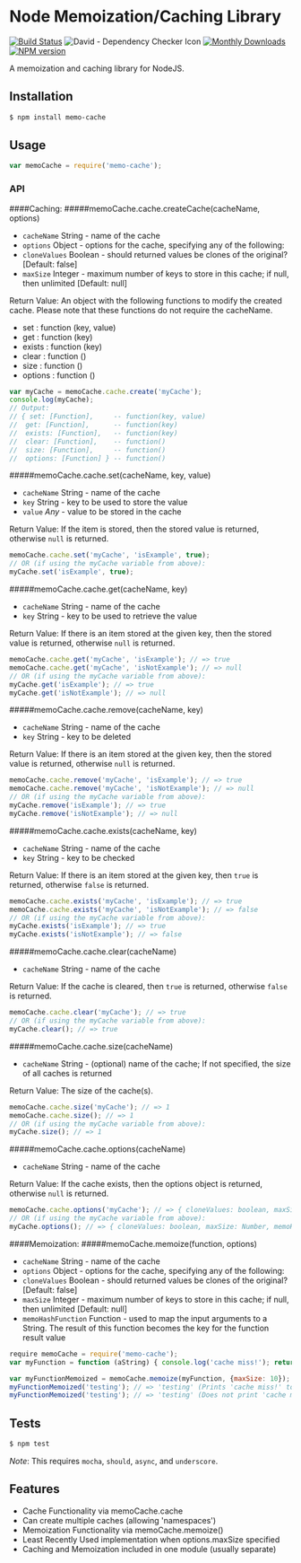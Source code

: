# Node Memoization/Caching Library

[![Build Status](https://travis-ci.org/mrodrig/memo-cache.svg?branch=master)](https://travis-ci.org/mrodrig/memo-cache)
![David - Dependency Checker Icon](https://david-dm.org/mrodrig/memo-cache.png)
[![Monthly Downloads](http://img.shields.io/npm/dm/memo-cache.svg)](https://www.npmjs.org/package/memo-cache)
[![NPM version](https://img.shields.io/npm/v/memo-cache.svg)](https://www.npmjs.org/package/memo-cache)

A memoization and caching library for NodeJS.

## Installation

```bash
$ npm install memo-cache
```

## Usage

```javascript
var memoCache = require('memo-cache');
```

### API

####Caching:
#####memoCache.cache.createCache(cacheName, options)
* ```cacheName``` String - name of the cache
* ```options``` Object - options for the cache, specifying any of the following:
 * ```cloneValues``` Boolean - should returned values be clones of the original? [Default: false]
 * ```maxSize``` Integer - maximum number of keys to store in this cache; if null, then unlimited [Default: null]

Return Value: An object with the following functions to modify the created cache.  Please note that these functions do not require the cacheName.
* set     : function (key, value)
* get     : function (key)
* exists  : function (key)
* clear   : function ()
* size    : function ()
* options : function ()

```javascript
var myCache = memoCache.cache.create('myCache');
console.log(myCache);
// Output:
// { set: [Function],     -- function(key, value)
//  get: [Function],      -- function(key)
//  exists: [Function],   -- function(key)
//  clear: [Function],    -- function()
//  size: [Function],     -- function()
//  options: [Function] } -- function()
```

#####memoCache.cache.set(cacheName, key, value)
* ```cacheName``` String - name of the cache
* ```key``` String - key to be used to store the value
* ```value``` _Any_ - value to be stored in the cache

Return Value: If the item is stored, then the stored value is returned, otherwise ```null``` is returned.

```javascript
memoCache.cache.set('myCache', 'isExample', true);
// OR (if using the myCache variable from above):
myCache.set('isExample', true);
```

#####memoCache.cache.get(cacheName, key)
* ```cacheName``` String - name of the cache
* ```key``` String - key to be used to retrieve the value

Return Value: If there is an item stored at the given key, then the stored value is returned, otherwise ```null``` is returned.

```javascript
memoCache.cache.get('myCache', 'isExample'); // => true
memoCache.cache.get('myCache', 'isNotExample'); // => null
// OR (if using the myCache variable from above):
myCache.get('isExample'); // => true
myCache.get('isNotExample'); // => null
```

#####memoCache.cache.remove(cacheName, key)
* ```cacheName``` String - name of the cache
* ```key``` String - key to be deleted

Return Value: If there is an item stored at the given key, then the stored value is returned, otherwise ```null``` is returned.

```javascript
memoCache.cache.remove('myCache', 'isExample'); // => true
memoCache.cache.remove('myCache', 'isNotExample'); // => null
// OR (if using the myCache variable from above):
myCache.remove('isExample'); // => true
myCache.remove('isNotExample'); // => null
```

#####memoCache.cache.exists(cacheName, key)
* ```cacheName``` String - name of the cache
* ```key``` String - key to be checked

Return Value: If there is an item stored at the given key, then ```true``` is returned, otherwise ```false``` is returned.

```javascript
memoCache.cache.exists('myCache', 'isExample'); // => true
memoCache.cache.exists('myCache', 'isNotExample'); // => false
// OR (if using the myCache variable from above):
myCache.exists('isExample'); // => true
myCache.exists('isNotExample'); // => false
```

#####memoCache.cache.clear(cacheName)
* ```cacheName``` String - name of the cache

Return Value: If the cache is cleared, then ```true``` is returned, otherwise ```false``` is returned.

```javascript
memoCache.cache.clear('myCache'); // => true
// OR (if using the myCache variable from above):
myCache.clear(); // => true
```

#####memoCache.cache.size(cacheName)
* ```cacheName``` String - (optional) name of the cache; If not specified, the size of all caches is returned

Return Value: The size of the cache(s).

```javascript
memoCache.cache.size('myCache'); // => 1
memoCache.cache.size(); // => 1 
// OR (if using the myCache variable from above):
myCache.size(); // => 1
```

#####memoCache.cache.options(cacheName)
* ```cacheName``` String - name of the cache

Return Value: If the cache exists, then the options object is returned, otherwise ```null``` is returned.

```javascript
memoCache.cache.options('myCache'); // => { cloneValues: boolean, maxSize: Number, memoHashFunction: Function }
// OR (if using the myCache variable from above):
myCache.options(); // => { cloneValues: boolean, maxSize: Number, memoHashFunction: Function }
```

####Memoization:
#####memoCache.memoize(function, options)
* ```cacheName``` String - name of the cache
* ```options``` Object - options for the cache, specifying any of the following:
 * ```cloneValues``` Boolean - should returned values be clones of the original? [Default: false]
 * ```maxSize``` Integer - maximum number of keys to store in this cache; if null, then unlimited [Default: null]
 * ```memoHashFunction``` Function - used to map the input arguments to a String. The result of this function becomes the key for the function result value

```javascript
require memoCache = require('memo-cache');
var myFunction = function (aString) { console.log('cache miss!'); return aString; };

var myFunctionMemoized = memoCache.memoize(myFunction, {maxSize: 10});
myFunctionMemoized('testing'); // => 'testing' (Prints 'cache miss!' to the console)
myFunctionMemoized('testing'); // => 'testing' (Does not print 'cache miss!')
```

## Tests

```bash
$ npm test
```

_Note_: This requires `mocha`, `should`, `async`, and `underscore`.

## Features

- Cache Functionality via memoCache.cache
- Can create multiple caches (allowing 'namespaces')
- Memoization Functionality via memoCache.memoize()
- Least Recently Used implementation when options.maxSize specified
- Caching and Memoization included in one module (usually separate)